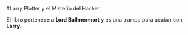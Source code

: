 #Larry Plotter y el Misterio del Hacker

El libro pertenece a **Lord Ballmermort** y es una trampa para acabar con **Larry**.
